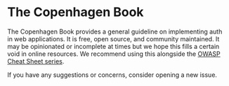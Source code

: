 # The Copenhagen Book

The Copenhagen Book provides a general guideline on implementing auth in web applications. It is free, open source, and community maintained. It may be opinionated or incomplete at times but we hope this fills a certain void in online resources. We recommend using this alongside the [OWASP Cheat Sheet series](https://cheatsheetseries.owasp.org/index.html).

If you have any suggestions or concerns, consider opening a new issue.